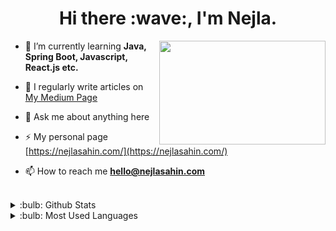 <h1 align="center">Hi there :wave:, I'm Nejla. </h1>

<img src="https://media.giphy.com/media/xuXzcHMkuwvf2/source.gif" align="right" width="266" height="166">

- 🌱 I’m currently learning **Java, Spring Boot, Javascript, React.js etc.**

- 📝 I regularly write articles on [My Medium Page](https://nejlasahin.medium.com/) 

- 💬 Ask me about anything here

- ⚡ My personal page [https://nejlasahin.com/](https://nejlasahin.com/)

- 📫 How to reach me **hello@nejlasahin.com**

<br />

<details>
<summary>:bulb: Github Stats</summary>
<img src="https://github-readme-stats.vercel.app/api?username=nejlasahin&show_icons=true" >
</details>

<details>
<summary>:bulb:  Most Used Languages</summary>
<img src="https://github-readme-stats.vercel.app/api/top-langs/?username=nejlasahin&layout=compact" >
</details>




